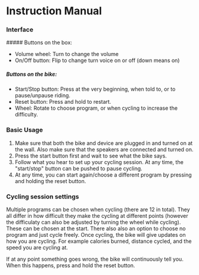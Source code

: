 # Instruction Manual

### Interface

##### Buttons on the box:

- Volume wheel: Turn to change the volume
- On/Off button: Flip to change turn voice on or off (down means on)

##### Buttons on the bike:

- Start/Stop button: Press at the very beginning, when told to, or to pause/unpause riding.
- Reset button: Press and hold to restart.
- Wheel: Rotate to choose program, or when cycling to increase the difficulty.

### Basic Usage

1. Make sure that both the bike and device are plugged in and turned on at the wall. Also make sure that the speakers are connected and turned on.
2. Press the start button first and wait to see what the bike says.
3. Follow what you hear to set up your cycling session. At any time, the "start/stop" button can be pushed to pause cycling.
4. At any time, you can start again/choose a different program by pressing and holding the reset button.

### Cycling session settings

Multiple programs can be chosen when cycling (there are 12 in total). They all differ in how difficult they make the cycling at different points (however the difficulaty can also be adjusted by turning the wheel while cycling). These can be chosen at the start. There also also an option to choose no program and just cycle freely.
Once cycling, the bike will give updates on how you are cycling. For example calories burned, distance  cycled, and the speed you are cycling at.

If at any point something goes wrong, the bike will continuously tell you. When this happens, press and hold the reset button.